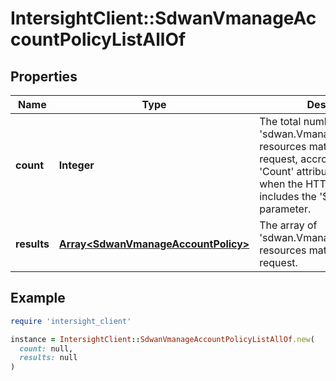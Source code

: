 # IntersightClient::SdwanVmanageAccountPolicyListAllOf

## Properties

| Name | Type | Description | Notes |
| ---- | ---- | ----------- | ----- |
| **count** | **Integer** | The total number of &#39;sdwan.VmanageAccountPolicy&#39; resources matching the request, accross all pages. The &#39;Count&#39; attribute is included when the HTTP GET request includes the &#39;$inlinecount&#39; parameter. | [optional] |
| **results** | [**Array&lt;SdwanVmanageAccountPolicy&gt;**](SdwanVmanageAccountPolicy.md) | The array of &#39;sdwan.VmanageAccountPolicy&#39; resources matching the request. | [optional] |

## Example

```ruby
require 'intersight_client'

instance = IntersightClient::SdwanVmanageAccountPolicyListAllOf.new(
  count: null,
  results: null
)
```

